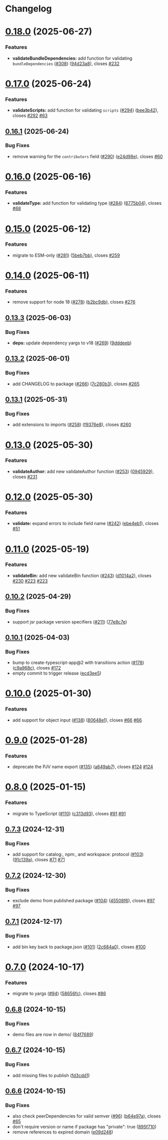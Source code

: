 # Changelog

# [0.18.0](https://github.com/JoshuaKGoldberg/package-json-validator/compare/v0.17.0...v0.18.0) (2025-06-27)

### Features

- **validateBundleDependencies:** add function for validating `bundleDependencies` ([#308](https://github.com/JoshuaKGoldberg/package-json-validator/issues/308)) ([94d23a8](https://github.com/JoshuaKGoldberg/package-json-validator/commit/94d23a86d5c89226a6a0ad7aaa9998fc572d5a8c)), closes [#232](https://github.com/JoshuaKGoldberg/package-json-validator/issues/232)

# [0.17.0](https://github.com/JoshuaKGoldberg/package-json-validator/compare/v0.16.1...v0.17.0) (2025-06-24)

### Features

- **validateScripts:** add function for validating `scripts` ([#294](https://github.com/JoshuaKGoldberg/package-json-validator/issues/294)) ([bee3b42](https://github.com/JoshuaKGoldberg/package-json-validator/commit/bee3b429cd7ced939c7dabb96587b20c35c1afad)), closes [#292](https://github.com/JoshuaKGoldberg/package-json-validator/issues/292) [#63](https://github.com/JoshuaKGoldberg/package-json-validator/issues/63)

## [0.16.1](https://github.com/JoshuaKGoldberg/package-json-validator/compare/v0.16.0...v0.16.1) (2025-06-24)

### Bug Fixes

- remove warning for the `contributors` field ([#290](https://github.com/JoshuaKGoldberg/package-json-validator/issues/290)) ([e24d98e](https://github.com/JoshuaKGoldberg/package-json-validator/commit/e24d98e878a5455bf6013fbcffdab4122a9c7071)), closes [#60](https://github.com/JoshuaKGoldberg/package-json-validator/issues/60)

# [0.16.0](https://github.com/JoshuaKGoldberg/package-json-validator/compare/v0.15.0...v0.16.0) (2025-06-16)

### Features

- **validateType:** add function for validating type ([#284](https://github.com/JoshuaKGoldberg/package-json-validator/issues/284)) ([6775b04](https://github.com/JoshuaKGoldberg/package-json-validator/commit/6775b04f068f1de7a63ff783c4c7927bf45cc431)), closes [#68](https://github.com/JoshuaKGoldberg/package-json-validator/issues/68)

# [0.15.0](https://github.com/JoshuaKGoldberg/package-json-validator/compare/v0.14.0...v0.15.0) (2025-06-12)

### Features

- migrate to ESM-only ([#281](https://github.com/JoshuaKGoldberg/package-json-validator/issues/281)) ([5beb7bb](https://github.com/JoshuaKGoldberg/package-json-validator/commit/5beb7bba46f73fb8e874a6717f31fea73364e8ec)), closes [#259](https://github.com/JoshuaKGoldberg/package-json-validator/issues/259)

# [0.14.0](https://github.com/JoshuaKGoldberg/package-json-validator/compare/v0.13.3...v0.14.0) (2025-06-11)

### Features

- remove support for node 18 ([#278](https://github.com/JoshuaKGoldberg/package-json-validator/issues/278)) ([b2bc9db](https://github.com/JoshuaKGoldberg/package-json-validator/commit/b2bc9dbfd6387a7785f140153b24cd66825272f2)), closes [#276](https://github.com/JoshuaKGoldberg/package-json-validator/issues/276)

## [0.13.3](https://github.com/JoshuaKGoldberg/package-json-validator/compare/v0.13.2...v0.13.3) (2025-06-03)

### Bug Fixes

- **deps:** update dependency yargs to v18 ([#269](https://github.com/JoshuaKGoldberg/package-json-validator/issues/269)) ([9dddeeb](https://github.com/JoshuaKGoldberg/package-json-validator/commit/9dddeebd1909158b3d14a75e6ff97202174a9057))

## [0.13.2](https://github.com/JoshuaKGoldberg/package-json-validator/compare/v0.13.1...v0.13.2) (2025-06-01)

### Bug Fixes

- add CHANGELOG to package ([#266](https://github.com/JoshuaKGoldberg/package-json-validator/issues/266)) ([7c280b3](https://github.com/JoshuaKGoldberg/package-json-validator/commit/7c280b39aa0f3b654fb593b6ce84ad06ca98a296)), closes [#265](https://github.com/JoshuaKGoldberg/package-json-validator/issues/265)

## [0.13.1](https://github.com/JoshuaKGoldberg/package-json-validator/compare/v0.13.0...v0.13.1) (2025-05-31)

### Bug Fixes

- add extensions to imports ([#258](https://github.com/JoshuaKGoldberg/package-json-validator/issues/258)) ([f9376e8](https://github.com/JoshuaKGoldberg/package-json-validator/commit/f9376e88e91a5e62ebbf478a78a2ad41ea0f352e)), closes [#260](https://github.com/JoshuaKGoldberg/package-json-validator/issues/260)

# [0.13.0](https://github.com/JoshuaKGoldberg/package-json-validator/compare/v0.12.0...v0.13.0) (2025-05-30)

### Features

- **validateAuthor:** add new validateAuthor function ([#253](https://github.com/JoshuaKGoldberg/package-json-validator/issues/253)) ([0945929](https://github.com/JoshuaKGoldberg/package-json-validator/commit/0945929e8656a087d96c3ed7c20872538996c613)), closes [#231](https://github.com/JoshuaKGoldberg/package-json-validator/issues/231)

# [0.12.0](https://github.com/JoshuaKGoldberg/package-json-validator/compare/v0.11.0...v0.12.0) (2025-05-30)

### Features

- **validate:** expand errors to include field name ([#242](https://github.com/JoshuaKGoldberg/package-json-validator/issues/242)) ([ebe4eb1](https://github.com/JoshuaKGoldberg/package-json-validator/commit/ebe4eb1e197f788c42531771d03ebbb7556c9590)), closes [#51](https://github.com/JoshuaKGoldberg/package-json-validator/issues/51)

# [0.11.0](https://github.com/JoshuaKGoldberg/package-json-validator/compare/v0.10.2...v0.11.0) (2025-05-19)

### Features

- **validateBin:** add new validateBin function ([#243](https://github.com/JoshuaKGoldberg/package-json-validator/issues/243)) ([d1014a2](https://github.com/JoshuaKGoldberg/package-json-validator/commit/d1014a2ab639c7a089ebb26311020f2be7c31518)), closes [#230](https://github.com/JoshuaKGoldberg/package-json-validator/issues/230) [#223](https://github.com/JoshuaKGoldberg/package-json-validator/issues/223) [#223](https://github.com/JoshuaKGoldberg/package-json-validator/issues/223)

## [0.10.2](https://github.com/JoshuaKGoldberg/package-json-validator/compare/v0.10.1...v0.10.2) (2025-04-29)

### Bug Fixes

- support jsr package version specifiers ([#211](https://github.com/JoshuaKGoldberg/package-json-validator/issues/211)) ([77e8c7e](https://github.com/JoshuaKGoldberg/package-json-validator/commit/77e8c7e1f238ccfd82ed20bfc83e96bae962b25a))

## [0.10.1](https://github.com/JoshuaKGoldberg/package-json-validator/compare/v0.10.0...v0.10.1) (2025-04-03)

### Bug Fixes

- bump to create-typescript-app@2 with transitions action ([#178](https://github.com/JoshuaKGoldberg/package-json-validator/issues/178)) ([c9a968c](https://github.com/JoshuaKGoldberg/package-json-validator/commit/c9a968cce1efc5e2902abd77f3d8ed719d280301)), closes [#172](https://github.com/JoshuaKGoldberg/package-json-validator/issues/172)
- empty commit to trigger release ([ecd3ee5](https://github.com/JoshuaKGoldberg/package-json-validator/commit/ecd3ee5c19f275adf14e79aa3240fccd1af2cc1f))

# [0.10.0](https://github.com/JoshuaKGoldberg/package-json-validator/compare/v0.9.0...v0.10.0) (2025-01-30)

### Features

- add support for object input ([#138](https://github.com/JoshuaKGoldberg/package-json-validator/issues/138)) ([80648e1](https://github.com/JoshuaKGoldberg/package-json-validator/commit/80648e1ab9bc7f70ae0f16892d6714aa68ec6394)), closes [#66](https://github.com/JoshuaKGoldberg/package-json-validator/issues/66) [#66](https://github.com/JoshuaKGoldberg/package-json-validator/issues/66)

# [0.9.0](https://github.com/JoshuaKGoldberg/package-json-validator/compare/v0.8.0...v0.9.0) (2025-01-28)

### Features

- deprecate the PJV name export ([#135](https://github.com/JoshuaKGoldberg/package-json-validator/issues/135)) ([a649ab7](https://github.com/JoshuaKGoldberg/package-json-validator/commit/a649ab7ea2c86c6008da88df407aa08448785875)), closes [#124](https://github.com/JoshuaKGoldberg/package-json-validator/issues/124) [#124](https://github.com/JoshuaKGoldberg/package-json-validator/issues/124)

# [0.8.0](https://github.com/JoshuaKGoldberg/package-json-validator/compare/v0.7.3...v0.8.0) (2025-01-15)

### Features

- migrate to TypeScript ([#110](https://github.com/JoshuaKGoldberg/package-json-validator/issues/110)) ([c313d93](https://github.com/JoshuaKGoldberg/package-json-validator/commit/c313d93c005abb572b70212af80105ff36e76fc7)), closes [#91](https://github.com/JoshuaKGoldberg/package-json-validator/issues/91) [#91](https://github.com/JoshuaKGoldberg/package-json-validator/issues/91)

## [0.7.3](https://github.com/JoshuaKGoldberg/package-json-validator/compare/v0.7.2...v0.7.3) (2024-12-31)

### Bug Fixes

- add support for catalog:, npm:, and workspace: protocol ([#103](https://github.com/JoshuaKGoldberg/package-json-validator/issues/103)) ([91c139a](https://github.com/JoshuaKGoldberg/package-json-validator/commit/91c139ad3b260e0638e8bab0ce85b62ff12061f5)), closes [#71](https://github.com/JoshuaKGoldberg/package-json-validator/issues/71) [#71](https://github.com/JoshuaKGoldberg/package-json-validator/issues/71)

## [0.7.2](https://github.com/JoshuaKGoldberg/package-json-validator/compare/v0.7.1...v0.7.2) (2024-12-30)

### Bug Fixes

- exclude demo from published package ([#104](https://github.com/JoshuaKGoldberg/package-json-validator/issues/104)) ([45508f6](https://github.com/JoshuaKGoldberg/package-json-validator/commit/45508f6bbccb6f79d67486277ae93434f8a08003)), closes [#97](https://github.com/JoshuaKGoldberg/package-json-validator/issues/97) [#97](https://github.com/JoshuaKGoldberg/package-json-validator/issues/97)

## [0.7.1](https://github.com/JoshuaKGoldberg/package-json-validator/compare/v0.7.0...v0.7.1) (2024-12-17)

### Bug Fixes

- add bin key back to package.json ([#101](https://github.com/JoshuaKGoldberg/package-json-validator/issues/101)) ([2c684a0](https://github.com/JoshuaKGoldberg/package-json-validator/commit/2c684a0addd2e9c24dbae8c771ecd817d41f7c04)), closes [#100](https://github.com/JoshuaKGoldberg/package-json-validator/issues/100)

# [0.7.0](https://github.com/JoshuaKGoldberg/package-json-validator/compare/v0.6.8...v0.7.0) (2024-10-17)

### Features

- migrate to yargs ([#94](https://github.com/JoshuaKGoldberg/package-json-validator/issues/94)) ([58656fc](https://github.com/JoshuaKGoldberg/package-json-validator/commit/58656fce679786f96ec6943e102ca42f9329d864)), closes [#86](https://github.com/JoshuaKGoldberg/package-json-validator/issues/86)

## [0.6.8](https://github.com/JoshuaKGoldberg/package-json-validator/compare/v0.6.7...v0.6.8) (2024-10-15)

### Bug Fixes

- demo files are now in demo/ ([84f7689](https://github.com/JoshuaKGoldberg/package-json-validator/commit/84f76891ebc023ef43dcfd9a62c382f842887dea))

## [0.6.7](https://github.com/JoshuaKGoldberg/package-json-validator/compare/v0.6.6...v0.6.7) (2024-10-15)

### Bug Fixes

- add missing files to publish ([fd3cdd1](https://github.com/JoshuaKGoldberg/package-json-validator/commit/fd3cdd105e7c48584c9f39c05336306ee2f71df2))

## [0.6.6](https://github.com/JoshuaKGoldberg/package-json-validator/compare/v0.6.3...v0.6.6) (2024-10-15)

### Bug Fixes

- also check peerDependencies for valid semver ([#96](https://github.com/JoshuaKGoldberg/package-json-validator/issues/96)) ([b64e97a](https://github.com/JoshuaKGoldberg/package-json-validator/commit/b64e97aeefa9991fcff59bccc71b5a88e8d01fc3)), closes [#65](https://github.com/JoshuaKGoldberg/package-json-validator/issues/65)
- don't require version or name if package has "private": true ([895f710](https://github.com/JoshuaKGoldberg/package-json-validator/commit/895f71068b5b7371c029465991fe9dec6a1a3806))
- remove references to expired domain ([e09d248](https://github.com/JoshuaKGoldberg/package-json-validator/commit/e09d248cc09cd12bde274a9770ab0ee29d46e199))
